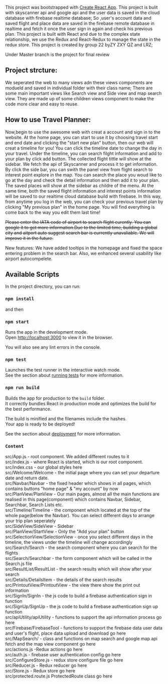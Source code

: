 This project was bootstrapped with [Create React App](https://github.com/facebook/create-react-app).
This project is bulit with skyscanner api and google api and the user data is saved in the cloud database with firebase realtime database; So ,user's account data and saved flight and place data are saved in the firebase remote database in realtime and fetch it once the user sign in again and check his previous plan. This project is built with React and due to the complex state relationship, we use the Redux and React-Redux to manage the state in the redux store.
This project is created by group 22 byZY ZXY QZ and LRZ;

Under Master branch is the project for final review

## Project strcture:
We seperated the web to many views adn these views components are modueld and saved in individual folder with their class name; There are some main important views like Search view and Side view and map search view. They are made up of some children views component to make the code more clear and easy to reuse.


## How to use Travel Planner:

Now,begin to use the awesome web with creat a account and sign in to the website. At the home page, you can start to use it by choosing travel start and end date and clicking the "start new plan" button, then our web will creat a timeline for you! You can click the timeline date to change the day in your travel. Under the timeline, you can search filght information and add to your plan by click add button. The collected flight tittle will show at the sidebar. We fetch the api of Skyscanner and process it to get information. By click the side bar, you can swith the panel view from flight search to interest point explore in the map. You can search the place you woud like to go at the day and check the detail information and then add it to your plan. The saved places will show at the sidebar as childre of the menu. At the same time, both the saved flight information and interest points information will be saved to our realtime  cloud database build with firebase. In this way, from anytime you log in the web, you can check your previous travel plan by clicking "My previous plan" in the home page. You will find everything is come back to the way you edit them last time!

~~Please enter the IATA code of airport to search flight curently. You can google it to get more information.Due to the limited time, building a global city and aitport auto suggest search bar is currently unavaliable. We will improve it in the future.~~

New features:
We have added tooltips in the homepage and fixed the space entering problem in the search bar. Also, we enhanced several usability like airport autocompelete.

## Available Scripts

In the project directory, you can run:
### `npm install`

and then

### `npm start`

Runs the app in the development mode.<br>
Open [http://localhost:3000](http://localhost:3000) to view it in the browser.


You will also see any lint errors in the console.

### `npm test`

Launches the test runner in the interactive watch mode.<br>
See the section about [running tests](https://facebook.github.io/create-react-app/docs/running-tests) for more information.

### `npm run build`

Builds the app for production to the `build` folder.<br>
It correctly bundles React in production mode and optimizes the build for the best performance.

The build is minified and the filenames include the hashes.<br>
Your app is ready to be deployed!

See the section about [deployment](https://facebook.github.io/create-react-app/docs/deployment) for more information.

### `Content` 
src/App.js - root component. We added different routes to it<br>
src/index.js - where React is started, which is our root component.<br>
src/index.css - our global styles here<br>
src/Welcome/Welcome - the initial page where you can set your departure date and return date.<br>
src/Navbar/Navbar - the fixed header which shows in all pages, which contains buttons "home page" & "my account" by now<br>
src/PlanView/PlanView - Our main pages, almost all the main functions are realised in this page(component) which contains Navbar, Sidebar, Searchbar, Search Lists etc.<br>
src/Timeline/Timeline - the component which located at the top of the whole page(below the Navbar). You can select different days to arrange your trip plan seperately<br>
src/SideView/SideView - Sidebar<br>
src/PlanView/StartView - Only the "Add your plan" button<br>
src/SelectionView/SelectionView - once you select different days in the timeline, the views under the timeline will change accordingly<br>
src/Search/Search - the search component where you can search for the flights<br>
src/Search/Searchbar - the form component which will be called in the Search.js file<br>
src/ResultList/ResultList - the search results which will show after your search<br>
src/Details/DetailsItem - the details of the search results<br>
src/PrintoutView/PrintoutView - the view there show the print out information<br>
src/SignIn/SignIn - the js code to build a firebase authentication sign in function<br>
src/SignUp/SignUp - the js code to build a firebase authentication sign up function<br>
src/apiUtility/apiUtility - functions to support the api information process go here<br>
src/Firebase/FirebaseTool - functions to support the firebase data user data and user's flight, place data upload and download go here<br>
src/MapSearch/ - class and functions on map search and google map api fetch and the map view component go here<br>
src/actions.js -Redux actions go here<br>
src/auth.js -  firebase user authentication config go here<br>
src/ConfigureStore.js - redux store configure file go here<br>
src/Reducer.js - Redux reducer go here<br>
src/Store.js - Redux store go here<br>
src/protected.route.js ProtectedRoute class go here<br>

